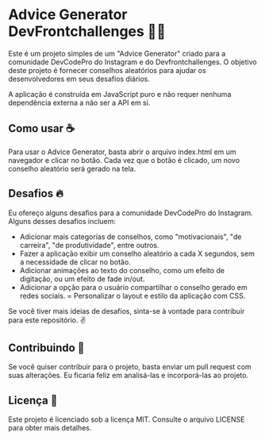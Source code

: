 # Advice Generator DevFrontchallenges 🧑‍💻
Este é um projeto simples de um "Advice Generator" criado para a comunidade DevCodePro do Instagram e do Devfrontchallenges. O objetivo deste projeto é fornecer conselhos aleatórios para ajudar os desenvolvedores em seus desafios diários.

A aplicação é construída em JavaScript puro e não requer nenhuma dependência externa a não ser a API em si.

## Como usar ☕
Para usar o Advice Generator, basta abrir o arquivo index.html em um navegador e clicar no botão. Cada vez que o botão é clicado, um novo conselho aleatório será gerado na tela.

## Desafios 🔥
Eu ofereço alguns desafios para a comunidade DevCodePro do Instagram. Alguns desses desafios incluem:

- Adicionar mais categorias de conselhos, como "motivacionais", "de carreira", "de produtividade", entre outros.
- Fazer a aplicação exibir um conselho aleatório a cada X segundos, sem a necessidade de clicar no botão.
- Adicionar animações ao texto do conselho, como um efeito de digitação, ou um efeito de fade in/out.
- Adicionar a opção para o usuário compartilhar o conselho gerado em redes sociais.
= Personalizar o layout e estilo da aplicação com CSS.

Se você tiver mais ideias de desafios, sinta-se à vontade para contribuir para este repositório. ✌️

## Contribuindo 🤝
Se você quiser contribuir para o projeto, basta enviar um pull request com suas alterações. Eu ficaria feliz em analisá-las e incorporá-las ao projeto.

## Licença 📖
Este projeto é licenciado sob a licença MIT. Consulte o arquivo LICENSE para obter mais detalhes.

